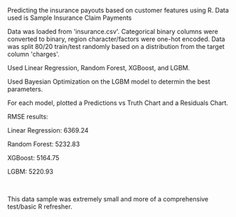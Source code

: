 Predicting the insurance payouts based on customer features using R. Data used is Sample Insurance Claim Payments
</br>

Data was loaded from 'insurance.csv'. Categorical binary columns were converted to binary, region character/factors were one-hot encoded. Data was split 80/20 train/test randomly based on a distribution from the target column 'charges'.
</br>

Used Linear Regression, Random Forest, XGBoost, and LGBM.
</br>

Used Bayesian Optimization on the LGBM model to determin the best parameters.
</br>

For each model, plotted a Predictions vs Truth Chart and a Residuals Chart.
</br>

RMSE results: 
</br>

Linear Regression: 6369.24
</br>

Random Forest: 5232.83
</br>

XGBoost: 5164.75
</br>

LGBM: 5220.93

</br>

This data sample was extremely small and more of a comprehensive test/basic R refresher.


